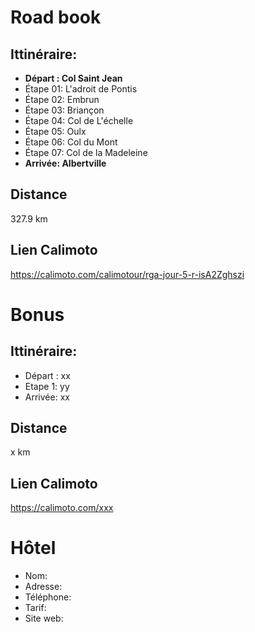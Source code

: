 # Road book

## Ittinéraire:
- **Départ : Col Saint Jean**
- Étape 01: L'adroit de Pontis
- Étape 02: Embrun
- Étape 03: Briançon
- Étape 04: Col de L'échelle
- Étape 05: Oulx
- Étape 06: Col du Mont
- Étape 07: Col de la Madeleine
- **Arrivée: Albertville**

## Distance
327.9 km

## Lien Calimoto
https://calimoto.com/calimotour/rga-jour-5-r-isA2Zghszi

# Bonus
## Ittinéraire:

- Départ : xx
- Etape 1: yy
- Arrivée: xx

## Distance
x km

## Lien Calimoto
https://calimoto.com/xxx

# Hôtel
- Nom:
- Adresse:
- Téléphone:
- Tarif:
- Site web: